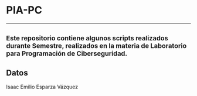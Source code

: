 # PIA-PC
---
<sub>Este repositorio contiene algunos scripts realizados durante Semestre, realizados en la materia de Laboratorio para Programación de Ciberseguridad.</sub>
---
Datos
---
Isaac Emilio Esparza Vázquez 

